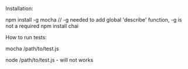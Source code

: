 Installation:

npm install -g mocha // -g needed to add global 'describe' function, -g is not a required
npm install chai

How to run tests:

mocha /path/to/test.js

node /path/to/test.js - will not works

